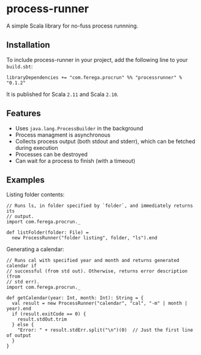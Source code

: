 process-runner
==============

A simple Scala library for no-fuss process runnning.


Installation
------------
To include process-runner in your project, add the following line to your `build.sbt`:
```
libraryDependencies += "com.ferega.procrun" %% "processrunner" % "0.1.2"
```
It is published for Scala `2.11` and Scala `2.10`.


Features
--------
  * Uses `java.lang.ProcessBuilder` in the background
  * Process managment is asynchronous
  * Collects process output (both stdout and stderr), which can be fetched during execution
  * Processes can be destroyed
  * Can wait for a process to finish (with a timeout)


Examples
--------
Listing folder contents:
```
// Runs ls, in folder specified by `folder`, and immediately returns its
// output.
import com.ferega.procrun._

def listFolder(folder: File) =
  new ProcessRunner("folder listing", folder, "ls").end
```

Generating a calendar:
```
// Runs cal with specified year and month and returns generated calendar if
// successful (from std out). Otherwise, returns error description (from
// std err).
import com.ferega.procrun._

def getCalendar(year: Int, month: Int): String = {
  val result = new ProcessRunner("calendar", "cal", "-m" | month | year).end
  if (result.exitCode == 0) {
    result.stdOut.trim
  } else {
    "Error: " + result.stdErr.split("\n")(0)  // Just the first line of output
  }
}
```
